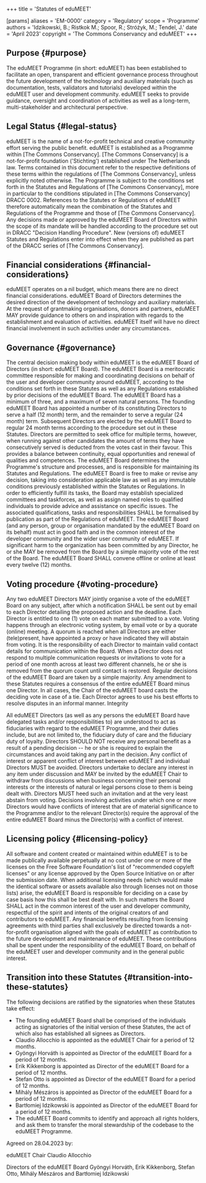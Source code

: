 +++
title = 'Statutes of eduMEET'

[params]
    aliases = 'EM-0000'
    category = 'Regulatory'
    scope = 'Programme'
    authors = 'Idzikowski, B.; Ristkok M.; Spoor, R.; Stróżyk, M.; Tendel, J.'
    date = 'April 2023'
    copyright = 'The Commons Conservancy and eduMEET'
+++

## Purpose {#purpose}

The eduMEET Programme (in short: eduMEET) has been established to facilitate an open, transparent and efficient governance process throughout the future development of the technology and auxiliary materials (such as documentation, tests, validators and tutorials) developed within the eduMEET user and development community. eduMEET seeks to provide guidance, oversight and coordination of activities as well as a long-term, multi-stakeholder and architectural perspective.

## Legal Status {#legal-status}

eduMEET is the name of a not-for-profit technical and creative community effort serving the public benefit. eduMEET is established as a Programme within [The Commons Conservancy]. [The Commons Conservancy] is a not-for-profit foundation ('Stichting') established under The Netherlands law. Terms contained in this document refer to the respective definitions of these terms within the regulations of [The Commons Conservancy], unless explicitly noted otherwise. The Programme is subject to the conditions set forth in the Statutes and Regulations of [The Commons Conservancy], more in particular to the conditions stipulated in [The Commons Conservancy] DRACC 0002. References to the Statutes or Regulations of eduMEET therefore automatically mean the combination of the Statutes and Regulations of the Programme and those of [The Commons Conservancy]. Any decisions made or approved by the eduMEET Board of Directors within the scope of its mandate will be handled according to the procedure set out in DRACC "Decision Handling Procedure". New (versions of) eduMEET Statutes and Regulations enter into effect when they are published as part of the DRACC series of [The Commons Conservancy].

## Financial considerations {#financial-considerations}

eduMEET operates on a nil budget, which means there are no direct financial considerations. eduMEET Board of Directors determines the desired direction of the development of technology and auxiliary materials. At the request of grantmaking organisations, donors and partners, eduMEET MAY provide guidance to others on and inspiration with regards to the establishment and evaluation of activities. eduMEET itself will have no direct financial involvement in such activities under any circumstances.

## Governance {#governance}

The central decision making body within eduMEET is the eduMEET Board of Directors (in short: eduMEET Board). The eduMEET Board is a meritocratic committee responsible for making and coordinating decisions on behalf of the user and developer community around eduMEET, according to the conditions set forth in these Statutes as well as any Regulations established by prior decisions of the eduMEET Board. The eduMEET Board has a minimum of three, and a maximum of seven natural persons. The founding eduMEET Board has appointed a number of its constituting Directors to serve a half (12 month) term, and the remainder to serve a regular (24 month) term. Subsequent Directors are elected by the eduMEET Board to regular 24 month terms according to the procedure set out in these Statutes. Directors are permitted to seek office for multiple terms, however, when running against other candidates the amount of terms they have consecutively served is deducted from the votes cast in their favour. This provides a balance between continuity, equal opportunities and renewal of qualities and competences. The eduMEET Board determines the Programme's structure and processes, and is responsible for maintaining its Statutes and Regulations. The eduMEET Board is free to make or revise any decision, taking into consideration applicable law as well as any immutable conditions previously established within the Statutes or Regulations. In order to efficiently fulfill its tasks, the Board may establish specialized committees and taskforces, as well as assign named roles to qualified individuals to provide advice and assistance on specific issues. The associated qualifications, tasks and responsibilities SHALL be formalised by publication as part of the Regulations of eduMEET. The eduMEET Board (and any person, group or organisation mandated by the eduMEET Board on its behalf) must act in good faith and in the common interest of the developer community and the wider user community of eduMEET. If significant harm to the organization has been committed by any Director, he or she MAY be removed from the Board by a simple majority vote of the rest of the Board. The eduMEET Board SHALL convene offline or online at least every twelve (12) months.

## Voting procedure {#voting-procedure}

Any two eduMEET Directors MAY jointly organise a vote of the eduMEET Board on any subject, after which a notification SHALL be sent out by email to each Director detailing the proposed action and the deadline. Each Director is entitled to one (1) vote on each matter submitted to a vote. Voting happens through an electronic voting system, by email vote or by a quorate (online) meeting. A quorum is reached when all Directors are either (tele)present, have appointed a proxy or have indicated they will abstain from voting. It is the responsibility of each Director to maintain valid contact details for communication within the Board. When a Director does not respond to multiple communication requests or invitations to vote for a period of one month across at least two different channels, he or she is removed from the quorum count until contact is restored. Regular decisions of the eduMEET Board are taken by a simple majority. Any amendment to these Statutes requires a consensus of the entire eduMEET Board minus one Director. In all cases, the Chair of the eduMEET board casts the deciding vote in case of a tie. Each Director agrees to use his best efforts to resolve disputes in an informal manner.
Integrity

All eduMEET Directors (as well as any persons the eduMEET Board have delegated tasks and/or responsibilities to) are understood to act as fiduciaries with regard to the eduMEET Programme, and their duties include, but are not limited to, the fiduciary duty of care and the fiduciary duty of loyalty. Directors SHOULD NOT receive any personal benefit as a result of a pending decision -- he or she is required to explain the circumstances and avoid taking any part in the decision. Any conflict of interest or apparent conflict of interest between eduMEET and individual Directors MUST be avoided. Directors undertake to declare any interest in any item under discussion and MAY be invited by the eduMEET Chair to withdraw from discussions when business concerning their personal interests or the interests of natural or legal persons close to them is being dealt with. Directors MUST heed such an invitation and at the very least abstain from voting. Decisions involving activities under which one or more Directors would have conflicts of interest that are of material significance to the Programme and/or to the relevant Director(s) require the approval of the entire eduMEET Board minus the Director(s) with a conflict of interest.

## Licensing policy {#licensing-policy}

All software and content created or maintained within eduMEET is to be made publically available perpetually at no cost under one or more of the licenses on the Free Software Foundation's list of "recommended copyleft licenses" or any license approved by the Open Source Initiative on or after the submission date. When additional licensing needs (which would make the identical software or assets available also through licenses not on those lists) arise, the eduMEET Board is responsible for deciding on a case by case basis how this shall be best dealt with. In such matters the Board SHALL act in the common interest of the user and developer community, respectful of the spirit and intents of the original creators of and contributors to eduMEET. Any financial benefits resulting from licensing agreements with third parties shall exclusively be directed towards a not-for-profit organisation aligned with the goals of eduMEET as contribution to the future development and maintenance of eduMEET. These contributions shall be spent under the responsibility of the eduMEET Board, on behalf of the eduMEET user and developer community and in the general public interest.

## Transition into these Statutes {#transition-into-these-statutes}

The following decisions are ratified by the signatories when these Statutes take effect:
 * The founding eduMEET Board shall be comprised of the individuals acting as signatories of the initial version of these Statutes, the act of which also has established all signees as Directors.
 * Claudio Allocchio is appointed as the eduMEET Chair for a period of 12 months.
 * Gyöngyi Horváth is appointed as Director of the eduMEET Board for a period of 12 months.
 * Erik Kikkenborg is appointed as Director of the eduMEET Board for a period of 12 months.
 * Stefan Otto is appointed as Director of the eduMEET Board for a period of 12 months.
 * Mihály Mészáros is appointed as Director of the eduMEET Board for a period of 12 months.
 * Bartłomiej Idzikowski is appointed as Director of the eduMEET Board for a period of 12 months.
 * The eduMEET Board commits to identify and approach all rights holders, and ask them to transfer the moral stewardship of the codebase to the eduMEET Programme.

Agreed on 28.04.2023 by:

eduMEET Chair Claudio Allocchio

Directors of the eduMEET Board Gyöngyi Horváth, Erik Kikkenborg, Stefan Otto, Mihály Mészáros and Bartłomiej Idzikowski
